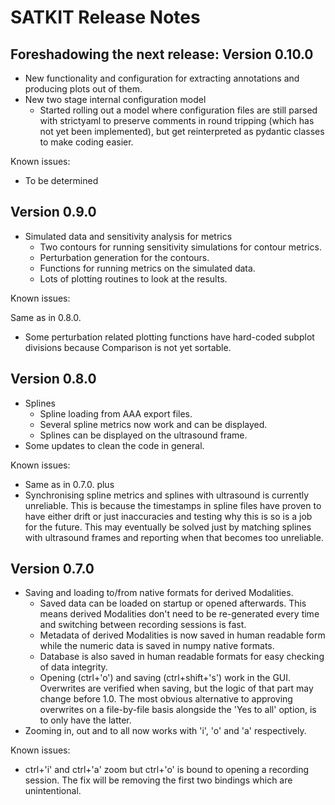 # SATKIT Release Notes

## Foreshadowing the next release: Version 0.10.0

- New functionality and configuration for extracting annotations and producing
  plots out of them.
- New two stage internal configuration model
  - Started rolling out a model where configuration files are still parsed with
    strictyaml to preserve comments in round tripping (which has not yet been
    implemented), but get reinterpreted as pydantic classes to make coding
    easier.

Known issues:

- To be determined

## Version 0.9.0

- Simulated data and sensitivity analysis for metrics
  - Two contours for running sensitivity simulations for contour metrics.
  - Perturbation generation for the contours.
  - Functions for running metrics on the simulated data.
  - Lots of plotting routines to look at the results.
  
Known issues:

Same as in 0.8.0.

- Some perturbation related plotting functions have hard-coded subplot
  divisions because Comparison is not yet sortable.

## Version 0.8.0

- Splines
  - Spline loading from AAA export files.
  - Several spline metrics now work and can be displayed.
  - Splines can be displayed on the ultrasound frame.
- Some updates to clean the code in general.

Known issues:

- Same as in 0.7.0. plus
- Synchronising spline metrics and splines with ultrasound is currently
  unreliable. This is because the timestamps in spline files have proven to
  have either drift or just inaccuracies and testing why this is so is a job
  for the future. This may eventually be solved just by matching splines with
  ultrasound frames and reporting when that becomes too unreliable.

## Version 0.7.0

- Saving and loading to/from native formats for derived Modalities.
  - Saved data can be loaded on startup or opened afterwards. This means
    derived Modalities don't need to be re-generated every time and switching
    between recording sessions is fast.
  - Metadata of derived Modalities is now saved in human readable form while
    the numeric data is saved in numpy native formats.
  - Database is also saved in human readable formats for easy checking of data
    integrity.
  - Opening (ctrl+'o') and saving (ctrl+shift+'s') work in the GUI. Overwrites
    are verified when saving, but the logic of that part may change before 1.0.
    The most obvious alternative to approving overwrites on a file-by-file
    basis alongside the 'Yes to all' option, is to only have the latter.
- Zooming in, out and to all now works with 'i', 'o' and 'a' respectively.

Known issues:

- ctrl+'i' and ctrl+'a' zoom but ctrl+'o' is bound to opening a recording
  session. The fix will be removing the first two bindings which are
  unintentional.
